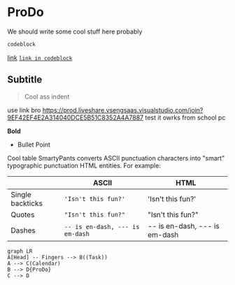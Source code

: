 # ProDo

We should write some cool stuff here probably

```bash
codeblock
```

[link](https://github.com/domody/prodo)
[`link in codeblock`](https://github.com/domody/prodo)

## Subtitle

> Cool ass indent

use link bro
https://prod.liveshare.vsengsaas.visualstudio.com/join?9EF42EF4E2A314040DCE5B51C8352A4A7887
test it owrks from school pc

**Bold**

- Bullet Point

Cool table
SmartyPants converts ASCII punctuation characters into "smart" typographic punctuation HTML entities. For example:

|                  | ASCII                           | HTML                          |
| ---------------- | ------------------------------- | ----------------------------- |
| Single backticks | `'Isn't this fun?'`             | 'Isn't this fun?'             |
| Quotes           | `"Isn't this fun?"`             | "Isn't this fun?"             |
| Dashes           | `-- is en-dash, --- is em-dash` | -- is en-dash, --- is em-dash |

```mermaid
graph LR
A[Head] -- Fingers --> B((Task))
A --> C(Calendar)
B --> D{ProDo}
C --> D
```
